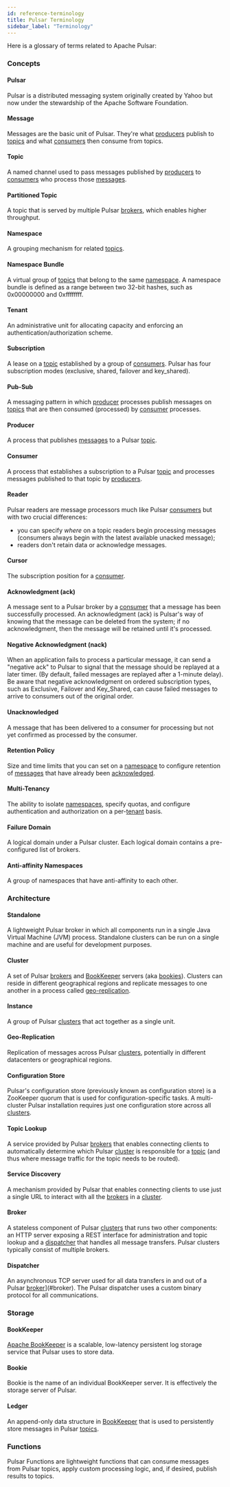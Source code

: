 ```yaml
---
id: reference-terminology
title: Pulsar Terminology
sidebar_label: "Terminology"
---
```


Here is a glossary of terms related to Apache Pulsar:

### Concepts

#### Pulsar

Pulsar is a distributed messaging system originally created by Yahoo but now under the stewardship of the Apache Software Foundation.

#### Message

Messages are the basic unit of Pulsar. They're what [producers](#producer) publish to [topics](#topic)
and what [consumers](#consumer) then consume from topics.

#### Topic

A named channel used to pass messages published by [producers](#producer) to [consumers](#consumer) who
process those [messages](#message).

#### Partitioned Topic

A topic that is served by multiple Pulsar [brokers](#broker), which enables higher throughput.

#### Namespace

A grouping mechanism for related [topics](#topic).

#### Namespace Bundle

A virtual group of [topics](#topic) that belong to the same [namespace](#namespace). A namespace bundle
is defined as a range between two 32-bit hashes, such as 0x00000000 and 0xffffffff.

#### Tenant

An administrative unit for allocating capacity and enforcing an authentication/authorization scheme.

#### Subscription

A lease on a [topic](#topic) established by a group of [consumers](#consumer). Pulsar has four subscription
modes (exclusive, shared, failover and key_shared).

#### Pub-Sub

A messaging pattern in which [producer](#producer) processes publish messages on [topics](#topic) that
are then consumed (processed) by [consumer](#consumer) processes.

#### Producer

A process that publishes [messages](#message) to a Pulsar [topic](#topic).

#### Consumer

A process that establishes a subscription to a Pulsar [topic](#topic) and processes messages published
to that topic by [producers](#producer).

#### Reader

Pulsar readers are message processors much like Pulsar [consumers](#consumer) but with two crucial differences:

- you can specify *where* on a topic readers begin processing messages (consumers always begin with the latest
  available unacked message);
- readers don't retain data or acknowledge messages.

#### Cursor

The subscription position for a [consumer](#consumer).

#### Acknowledgment (ack)

A message sent to a Pulsar broker by a [consumer](#consumer) that a message has been successfully processed.
An acknowledgment (ack) is Pulsar's way of knowing that the message can be deleted from the system;
if no acknowledgment, then the message will be retained until it's processed.

#### Negative Acknowledgment (nack)

When an application fails to process a particular message, it can send a "negative ack" to Pulsar
to signal that the message should be replayed at a later timer. (By default, failed messages are
replayed after a 1-minute delay). Be aware that negative acknowledgment on ordered subscription types,
such as Exclusive, Failover and Key_Shared, can cause failed messages to arrive to consumers out of the original order.

#### Unacknowledged

A message that has been delivered to a consumer for processing but not yet confirmed as processed by the consumer.

#### Retention Policy

Size and time limits that you can set on a [namespace](#namespace) to configure retention of [messages](#message)
that have already been [acknowledged](#acknowledgment-ack).

#### Multi-Tenancy

The ability to isolate [namespaces](#namespace), specify quotas, and configure authentication and authorization
on a per-[tenant](#tenant) basis.

#### Failure Domain

A logical domain under a Pulsar cluster. Each logical domain contains a pre-configured list of brokers.

#### Anti-affinity Namespaces

A group of namespaces that have anti-affinity to each other.


### Architecture

#### Standalone

A lightweight Pulsar broker in which all components run in a single Java Virtual Machine (JVM) process. Standalone
clusters can be run on a single machine and are useful for development purposes.

#### Cluster

A set of Pulsar [brokers](#broker) and [BookKeeper](#bookkeeper) servers (aka [bookies](#bookie)).
Clusters can reside in different geographical regions and replicate messages to one another
in a process called [geo-replication](#geo-replication).

#### Instance

A group of Pulsar [clusters](#cluster) that act together as a single unit.

#### Geo-Replication

Replication of messages across Pulsar [clusters](#cluster), potentially in different datacenters
or geographical regions.

#### Configuration Store

Pulsar's configuration store (previously known as configuration store) is a ZooKeeper quorum that
is used for configuration-specific tasks. A multi-cluster Pulsar installation requires just one
configuration store across all [clusters](#cluster).

#### Topic Lookup

A service provided by Pulsar [brokers](#broker) that enables connecting clients to automatically determine
which Pulsar [cluster](#cluster) is responsible for a [topic](#topic) (and thus where message traffic for
the topic needs to be routed).

#### Service Discovery

A mechanism provided by Pulsar that enables connecting clients to use just a single URL to interact
with all the [brokers](#broker) in a [cluster](#cluster).

#### Broker

A stateless component of Pulsar [clusters](#cluster) that runs two other components: an HTTP server
exposing a REST interface for administration and topic lookup and a [dispatcher](#dispatcher) that
handles all message transfers. Pulsar clusters typically consist of multiple brokers.

#### Dispatcher

An asynchronous TCP server used for all data transfers in and out of a Pulsar [broker](#broker)](#broker). The Pulsar
dispatcher uses a custom binary protocol for all communications.

### Storage

#### BookKeeper

[Apache BookKeeper](http://bookkeeper.apache.org/) is a scalable, low-latency persistent log storage
service that Pulsar uses to store data.

#### Bookie

Bookie is the name of an individual BookKeeper server. It is effectively the storage server of Pulsar.

#### Ledger

An append-only data structure in [BookKeeper](#bookkeeper) that is used to persistently store messages in Pulsar [topics](#topic).

### Functions

Pulsar Functions are lightweight functions that can consume messages from Pulsar topics, apply custom processing logic, and, if desired, publish results to topics.
